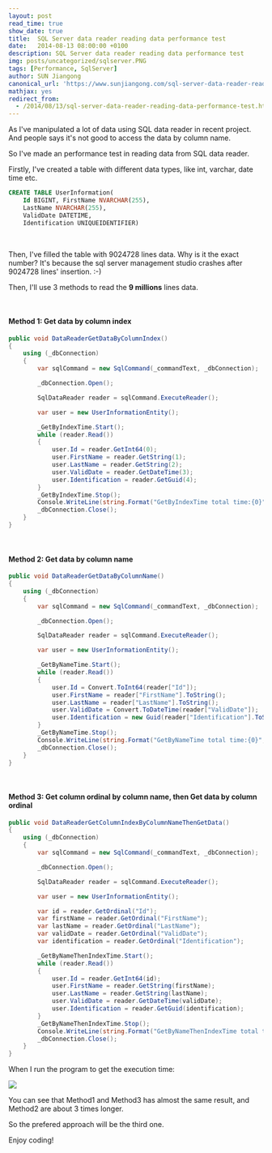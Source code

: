 ```yaml
---
layout: post
read_time: true
show_date: true
title:  SQL Server data reader reading data performance test
date:   2014-08-13 08:00:00 +0100
description: SQL Server data reader reading data performance test
img: posts/uncategorized/sqlserver.PNG
tags: [Performance, SqlServer]
author: SUN Jiangong
canonical_url: 'https://www.sunjiangong.com/sql-server-data-reader-reading-data-performance-test.html'
mathjax: yes
redirect_from:
  - /2014/08/13/sql-server-data-reader-reading-data-performance-test.html
---
```



As I've manipulated a lot of data using SQL data reader in recent project. And people says it's not good to access the data by column name.

So I've made an performance test in reading data from SQL data reader.

<!--more-->

Firstly, I've created a table with different data types, like int, varchar, date time etc.


```sql
CREATE TABLE UserInformation(
    Id BIGINT, FirstName NVARCHAR(255), 
    LastName NVARCHAR(255), 
    ValidDate DATETIME, 
    Identification UNIQUEIDENTIFIER)
```

<br/>

Then, I've filled the table with 9024728 lines data. 
Why is it the exact number? It's because the sql server management studio crashes after 9024728 lines' insertion. :-)


Then, I'll use 3 methods to read the **9 millions** lines data.

<br/>

#### Method 1: Get data by column index

```csharp
public void DataReaderGetDataByColumnIndex()
{
    using (_dbConnection)
    {
        var sqlCommand = new SqlCommand(_commandText, _dbConnection);

        _dbConnection.Open();

        SqlDataReader reader = sqlCommand.ExecuteReader();

        var user = new UserInformationEntity();

        _GetByIndexTime.Start();
        while (reader.Read())
        {
            user.Id = reader.GetInt64(0);
            user.FirstName = reader.GetString(1);
            user.LastName = reader.GetString(2);
            user.ValidDate = reader.GetDateTime(3);
            user.Identification = reader.GetGuid(4);
        }
        _GetByIndexTime.Stop();
        Console.WriteLine(string.Format("GetByIndexTime total time:{0}", _GetByIndexTime.Elapsed));
        _dbConnection.Close();
    }
}
```

<br/>

#### Method 2: Get data by column name

```csharp
public void DataReaderGetDataByColumnName()
{
    using (_dbConnection)
    {
        var sqlCommand = new SqlCommand(_commandText, _dbConnection);

        _dbConnection.Open();

        SqlDataReader reader = sqlCommand.ExecuteReader();

        var user = new UserInformationEntity();

        _GetByNameTime.Start();
        while (reader.Read())
        {
            user.Id = Convert.ToInt64(reader["Id"]);
            user.FirstName = reader["FirstName"].ToString();
            user.LastName = reader["LastName"].ToString();
            user.ValidDate = Convert.ToDateTime(reader["ValidDate"]);
            user.Identification = new Guid(reader["Identification"].ToString());
        }
        _GetByNameTime.Stop();
        Console.WriteLine(string.Format("GetByNameTime total time:{0}", _GetByNameTime.Elapsed));
        _dbConnection.Close();
    }
}
```

<br/>

#### Method 3: Get column ordinal by column name, then Get data by column ordinal

```csharp
public void DataReaderGetColumnIndexByColumnNameThenGetData()
{
    using (_dbConnection)
    {
        var sqlCommand = new SqlCommand(_commandText, _dbConnection);

        _dbConnection.Open();

        SqlDataReader reader = sqlCommand.ExecuteReader();

        var user = new UserInformationEntity();

        var id = reader.GetOrdinal("Id");
        var firstName = reader.GetOrdinal("FirstName");
        var lastName = reader.GetOrdinal("LastName");
        var validDate = reader.GetOrdinal("ValidDate");
        var identification = reader.GetOrdinal("Identification");

        _GetByNameThenIndexTime.Start();
        while (reader.Read())
        {
            user.Id = reader.GetInt64(id);
            user.FirstName = reader.GetString(firstName);
            user.LastName = reader.GetString(lastName);
            user.ValidDate = reader.GetDateTime(validDate);
            user.Identification = reader.GetGuid(identification);
        }
        _GetByNameThenIndexTime.Stop();
        Console.WriteLine(string.Format("GetByNameThenIndexTime total time:{0}", _GetByNameThenIndexTime.Elapsed));
        _dbConnection.Close();
    }
}
```

When I run the program to get the execution time:


![](./../../../assets/img/posts/2014-08-13-SqlReaderPerformance/01.png)


You can see that Method1 and Method3 has almost the same result, and Method2 are about 3 times longer.


So the prefered approach will be the third one.


Enjoy coding!
